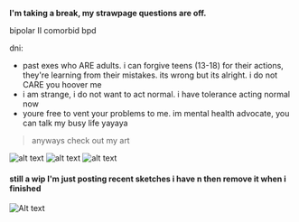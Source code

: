 **I'm taking a break, my strawpage questions are off.**

bipolar II comorbid bpd

dni:
- past exes who ARE adults. i can forgive teens (13-18) for their actions, they're learning from their mistakes. its wrong but its alright. i do not CARE you hoover me
- i am strange, i do not want to act normal. i have tolerance acting normal now
- youre free to vent your problems to me. im mental health advocate, you can talk my busy life yayaya

> anyways check out my art

![alt text](https://files.catbox.moe/p3im38.png)
![alt text](https://files.catbox.moe/d80ahu.jpg)
![alt text](https://files.catbox.moe/n75jco.png)
#### still a wip I'm just posting recent sketches i have n then remove it when i finished
![Alt text](https://files.catbox.moe/ztam00.jpg)
